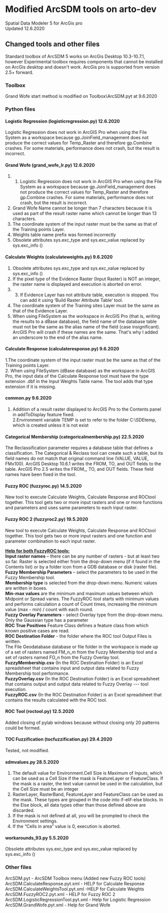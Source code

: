 # Modified ArcSDM tools on arto-dev
Spatial Data Modeler 5 for ArcGis pro<Br>
Updated 12.6.2020<br>
  
## Changed tools and other files <br>

Standard toolbox of ArcSDM 5 works on ArcGis Desktop 10.3-10.7.1, however Experimental toolbox requires components that cannot be installed on ArcGis desktop and doesn't work. ArcGis pro is supported from version 2.5+ forward.

### Toolbox<br>

Grand Wofe start method is modified on Toolbox\ArcSDM.pyt at 9.6.2020<br>

### Python files <br>

#### Logistic Regression (logisticregression.py)	12.6.2020<br>
Logistic Regression does not work in ArcGIS Pro when using the File System as a workspace because gp.JoinField_management does not produce the correct values for Temp_Raster and therefore gp.Combine crashes. For some materials, performance does not crash, but the result is incorrect. <br>

#### Grand Wofe (grand_wofe_lr.py)	12.6.2020<br>
1. 1.	Logistic Regression does not work in ArcGIS Pro when using the File System as a workspace because gp.JoinField_management does not produce the correct values for Temp_Raster and therefore gp.Combine crashes. For some materials, performance does not crash, but the result is incorrect.<br>
2. Grand Wofe Name cannot be longer than 7 characters because it is used as part of the result raster name which cannot be longer than 13 characters.<br> 
3. The coordinate system of the input raster must be the same as that of the Training points Layer.<br>
4. Weights table name prefix was formed incorrectly<br>
5. Obsolete attributes sys.exc_type and sys.exc_value replaced by sys.exc_info ()<br>

#### Calculate Weights (calculateweights.py) 9.6.2020<br>
1. Obsolete attributes sys.exc_type and sys.exc_value replaced by sys.exc_info ()<br>
2. If the pixel type of the Evidence Raster (Input Raster) is NOT an integer, the raster name is displayed and execution is aborted on error.<br>
3. 3.	If Evidence Layer has not attribute table, execution is stopped. You can add it using ‘Build Raster Attribute Table’ tool.<br>
4. The coordinate system of the Training sites Layer must be the same as that of the Evidence Layer.<br>
5. When using FileSystem as the workspace in ArcGIS Pro (that is, writing the results to a dBase database), the field name of the database table must not be the same as the alias name of the field (case insignificant). ArcGIS Pro will crash if these names are the same. That's why I added an underscore to the end of the alias name.<br>

#### Calculate Response (calculateresponse.py) 9.6.2020<br>
1.The coordinate system of the input raster must be the same as that of the Training points Layer.<br>
2. When using FileSystem (dBase database) as the workspace in ArcGIS Pro, the input data of the Calculate Response tool must have the type extension .dbf in the Input Weights Table name. The tool adds that type extension if it is missing.<br>

#### common.py 9.6.2020<br>
1. Addition of a result raster displayed  to ArcGIS Pro to the Contents panel in addToDisplay feature fixed.<br>
2.Environment variable TEMP is set to refer to the folder C:\SDEtemp, which is created unless it is not exist<br>

#### Categorical Membership (categoricalmembership.py) 22.5.2020<br>
The Reclassification parameter requires a database table that defines a classification. The Categorical & Reclass tool can create such a table, but its field names do not match that original command line (VALUE, VALUE, FMx100). ArcGIS Desktop 10.6.1 writes the FROM, TO, and OUT fields to the table. ArcGIS Pro 2.5 writes the FROM_, TO, and OUT fields. These field names have been fixed in the tool.<br>

#### Fuzzy ROC (fuzzyroc.py) 14.5.2020<br>
New tool to execute Calculate Weights, Calculate Response and ROCtool together. This tool gets two or more input rasters and one or more functions and parameters and uses same parameters to each input raster.<br>

#### Fuzzy ROC 2 (fuzzyroc2.py) 19.5.2020<br>
New tool to execute Calculate Weights, Calculate Response and ROCtool together. This tool gets two or more input rasters and one function and parameter combination to each input raster.<br>

<b><u>Help for both FuzzyROC tools:</u></b><br>
<b>Input raster names</b> – there can be any number of rasters - but at least two so far. Raster is selected either from the drop-down menu (if it found in the Contents list) or by a folder icon from a GDB database or disk (raster file).<br>
<b>Fuzzy Membership Parameters</b> – select the parameters to be used in the Fuzzy Membership tool.<br>
<b>Membership type</b> is selected from the drop-down menu. Numeric values are written in boxes.<br>
<b>Min-max values</b> are the minimum and maximum values between which Midpoint or Spread varies. The FuzzyROC tool starts with minimum values and performs calculation a count of Count times, increasing the minimum value (max - min) / count with each round.<br>
<b>Fuzzy Overlay Parameters</b> - select Overlay type from the drop-down menu. Only the Gaussian type has a parameter<br>
<b>ROC True Positives</b> Feature Class defines a feature class from which known positive cases are read.<br>
<b>ROC Destination Folder</b> - the folder where the ROC tool Output Files is written.<br>
The File Geodatabase database or file folder in the workspace is made up of a set of rasters named FM_n_m from the Fuzzy Membership tool and a set of rasters named FO_n from the Fuzzy Overlay tool.<br>
<b>FuzzyMembership.csv</b> (In the ROC Destination Folder) is an Excel spreadsheet that contains input and output data related to Fuzzy Membership tool performance.<br>
<b>FuzzyOverlay.csv</b> (In the ROC Destination Folder) is an Excel spreadsheet that contains output and output data related to Fuzzy Overlay --- tool execution.<br>
<b>FuzzyROC.csv</b> (In the ROC Destination Folder) is an Excel spreadsheet that contains the results calculated with the ROC tool.<br>

#### ROC Tool (roctool.py)	12.5.2020<br>
Added closing of pylab windows because without closing only 20 patterns could be formed.<br>

#### TOC Fuzzification (tocfuzzification.py)	29.4.2020<br>
Tested, not modified.<br>

#### sdmvalues.py 28.5.2020<br>
1. The default value for Environment.Cell Size is Maximum of Inputs, which can be used as a Cell Size if the mask is FeatureLayer or FeatureClass. If the mask is a raster, the text value cannot be used in the calculation, but the Cell Size must be an integer<br>
2. RasterLayer, RasterBand, FeatureLayer and FeatureClass can be used as the mask. These types are grouped in the code into if-elif-else blocks. In the Else block, all data types other than those defined above are discarded.<br>
3. If the mask is not defined at all, you will be prompted to check the Environment settings.<br>
4. If the “Cells in area” value is 0, execution is aborted.<br>

#### workarounds_93.py 5.5.2020<br>
Obsolete attributes sys.exc_type and sys.exc_value replaced by sys.exc_info ()<br>

### Other files<br>

ArcSDM.pyt - ArcSDM Toolbox menu (Added new Fuzzy ROC tools)<br>
ArcSDM.CalculateResponse.pyt.xml	- HELP for Calculate Response<br>
ArcSDM.CalculateWeightsTool.pyt.xml	 -HELP for Calculate Weights<br>
ArcSDM.FuzzyROC2.pyt.xml - HELP for Fuzzy ROC 2<br>
ArcSDM.LogisticRegressionTool.pyt.xml - Help for Logistic Regression<br>
ArcSDM.GrandWofe.pyt.xml - Help for Grand Wofe<br>
